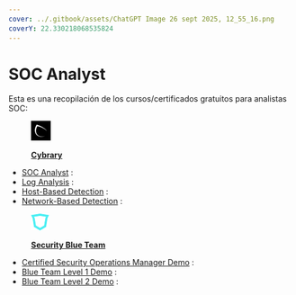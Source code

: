 ```yaml
---
cover: ../.gitbook/assets/ChatGPT Image 26 sept 2025, 12_55_16.png
coverY: 22.330218068535824
---
```


# SOC Analyst

Esta es una recopilación de los cursos/certificados gratuitos para analistas SOC:

<figure><img src="../.gitbook/assets/cybrary logo (1).png" alt=""><figcaption><p><a href="https://www.cybrary.it/"><strong>Cybrary</strong></a></p></figcaption></figure>

* [SOC Analyst](https://app.cybrary.it/browse/paths/career-paths/soc-analyst) :&#x20;
* [Log Analysis](https://app.cybrary.it/browse/paths/skill-paths/log-analysis) :&#x20;
* [Host-Based Detection](https://app.cybrary.it/browse/paths/skill-paths/host-based-detection) :&#x20;
* [Network-Based Detection](https://app.cybrary.it/browse/paths/skill-paths/network-based-detection) :

<figure><img src="../.gitbook/assets/descarga (8).png" alt=""><figcaption><p><a href="https://www.securityblue.team/"><strong>Security Blue Team</strong></a></p></figcaption></figure>

* [Certified Security Operations Manager Demo](https://www.securityblue.team/courses/certified-security-operations-manager-demo) :&#x20;
* [Blue Team Level 1 Demo](https://www.securityblue.team/courses/blue-team-level-1-demo) :&#x20;
* [Blue Team Level 2 Demo](https://www.securityblue.team/courses/blue-team-level-2-demo) :&#x20;

